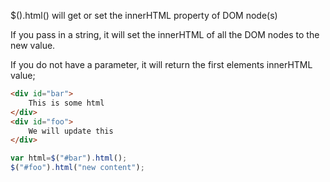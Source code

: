 $().html() will get or set the innerHTML property of DOM node(s)

If you pass in a string, it will set the innerHTML of all the DOM nodes to the new value.

If you do not have a parameter, it will return the first elements innerHTML value;

```html
<div id="bar">
	This is some html
</div>
<div id="foo">
	We will update this
</div>
```


```js
var html=$("#bar").html();
$("#foo").html("new content");
```
